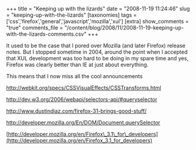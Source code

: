 +++
title = "Keeping up with the lizards"
date = "2008-11-19 11:24:46"
slug = "keeping-up-with-the-lizards"
[taxonomies]
tags = ['css','firefox','general','javascript','mozilla','xul']
[extra]
show_comments = "true"
comments_file = "/content/blog/2008/11/2008-11-19-keeping-up-with-the-lizards-comments.csv"
+++

It used to be the case that I pored over Mozilla (and later Firefox) release notes. But I stopped sometime in 2004, around the point when I accepted that XUL development was too hard to be doing in my spare time and yes, Firefox was clearly better than IE at just about everything.

This means that I now miss all the cool announcements

<span><http://webkit.org/specs/CSSVisualEffects/CSSTransforms.html></span>

<span><http://dev.w3.org/2006/webapi/selectors-api/#queryselector></span>  
<span> [](http://www.dustindiaz.com/firefox-31-brings-good-stuff/)</span>

<span><http://www.dustindiaz.com/firefox-31-brings-good-stuff/></span>  
<span> [](http://developer.mozilla.org/En/DOM/Document.querySelector)</span>

<span><http://developer.mozilla.org/En/DOM/Document.querySelector></span>  
<span> [](http://developer.mozilla.org/en/Firefox_3.1_for_developers)</span>

<span>[http://developer.mozilla.org/en/Firefox\_3.1\_for\_developers](http://developer.mozilla.org/en/Firefox_3.1_for_developers)</span>
